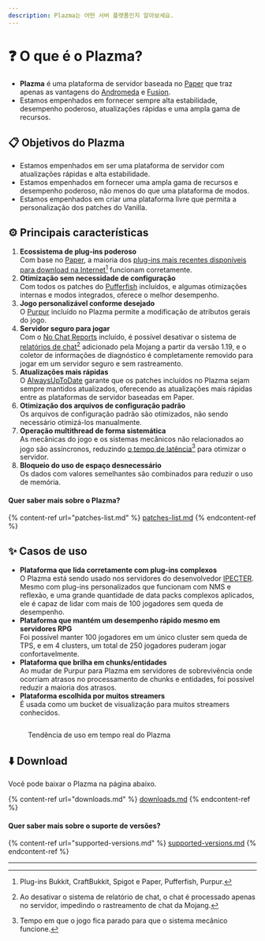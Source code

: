 ```yaml
---
description: Plazma는 어떤 서버 플랫폼인지 알아보세요.
---
```


# ❓ O que é o Plazma?

- **Plazma** é uma plataforma de servidor baseada no [Paper](https://github.com/PaperMC/Paper) que traz apenas as vantagens do [Andromeda](https://github.com/EarendelArchived/Andromeda) e [Fusion](https://github.com/RuinedTechnologyUnify/Fusion).
- Estamos empenhados em fornecer sempre alta estabilidade, desempenho poderoso, atualizações rápidas e uma ampla gama de recursos.

## 📋 Objetivos do Plazma <a href="#id-1" id="id-1"></a>

- Estamos empenhados em ser uma plataforma de servidor com atualizações rápidas e alta estabilidade.
- Estamos empenhados em fornecer uma ampla gama de recursos e desempenho poderoso, não menos do que uma plataforma de modos.
- Estamos empenhados em criar uma plataforma livre que permita a personalização dos patches do Vanilla.

## ⚙️ Principais características <a href="#id-2" id="id-2"></a>

1. **Ecossistema de plug-ins poderoso**\
   Com base no [Paper](https://github.com/PaperMC/Paper), a maioria dos [plug-ins mais recentes disponíveis para download na Internet](#user-content-fn-1)[^1] funcionam corretamente.
2. **Otimização sem necessidade de configuração**\
   Com todos os patches do [Pufferfish](https://github.com/pufferfish-gg/Pufferfish) incluídos, e algumas otimizações internas e modos integrados, oferece o melhor desempenho.
3. **Jogo personalizável conforme desejado**\
   O [Purpur](https://github.com/PurpurMC/Purpur) incluído no Plazma permite a modificação de atributos gerais do jogo.
4. **Servidor seguro para jogar**\
   Com o [No Chat Reports](https://github.com/Aizistral-Studios/No-Chat-Reports) incluído, é possível desativar o sistema de [relatórios de chat](#user-content-fn-3)[^3] adicionado pela Mojang a partir da versão 1.19, e o coletor de informações de diagnóstico é completamente removido para jogar em um servidor seguro e sem rastreamento.
5. **Atualizações mais rápidas**\
   O [AlwaysUpToDate](https://github.com/PlazmaMC/AlwaysUpToDate) garante que os patches incluídos no Plazma sejam sempre mantidos atualizados, oferecendo as atualizações mais rápidas entre as plataformas de servidor baseadas em Paper.
6. **Otimização dos arquivos de configuração padrão**\
   Os arquivos de configuração padrão são otimizados, não sendo necessário otimizá-los manualmente.
7. **Operação multithread de forma sistemática**\
   As mecânicas do jogo e os sistemas mecânicos não relacionados ao jogo são assíncronos, reduzindo [o tempo de latência](#user-content-fn-4)[^4] para otimizar o servidor.
8. **Bloqueio do uso de espaço desnecessário**\
   Os dados com valores semelhantes são combinados para reduzir o uso de memória.

#### Quer saber mais sobre o Plazma? <a href="#etc-1" id="etc-1"></a>

{% content-ref url="patches-list.md" %}
[patches-list.md](patches-list.md)
{% endcontent-ref %}

## ✨ Casos de uso <a href="#id-3" id="id-3"></a>

- **Plataforma que lida corretamente com plug-ins complexos**\
  O Plazma está sendo usado nos servidores do desenvolvedor [IPECTER](https://github.com/IPECTER). Mesmo com plug-ins personalizados que funcionam com NMS e reflexão, e uma grande quantidade de data packs complexos aplicados, ele é capaz de lidar com mais de 100 jogadores sem queda de desempenho.
- **Plataforma que mantém um desempenho rápido mesmo em servidores RPG**\
  Foi possível manter 100 jogadores em um único cluster sem queda de TPS, e em 4 clusters, um total de 250 jogadores puderam jogar confortavelmente.
- **Plataforma que brilha em chunks/entidades**\
  Ao mudar de Purpur para Plazma em servidores de sobrevivência onde ocorriam atrasos no processamento de chunks e entidades, foi possível reduzir a maioria dos atrasos.
- **Plataforma escolhida por muitos streamers**\
  É usada como um bucket de visualização para muitos streamers conhecidos.

<figure><img src="https://camo.githubusercontent.com/22acffd515755c2cee2078a7697ff35351c5ec7148eb2806deedbe63df1c4ed7/68747470733a2f2f6273746174732e6f72672f7369676e6174757265732f7365727665722d696d706c656d656e746174696f6e2f506c617a6d612e737667" alt=""><figcaption><p>Tendência de uso em tempo real do Plazma</p></figcaption></figure>

## ⬇️ Download

Você pode baixar o Plazma na página abaixo.

{% content-ref url="downloads.md" %}
[downloads.md](downloads.md)
{% endcontent-ref %}

#### Quer saber mais sobre o suporte de versões?

{% content-ref url="supported-versions.md" %}
[supported-versions.md](supported-versions.md)
{% endcontent-ref %}

***

[^1]: Plug-ins Bukkit, CraftBukkit, Spigot e Paper, Pufferfish, Purpur.

[^2]: Microsoft Corporation.

[^3]: Ao desativar o sistema de relatório de chat, o chat é processado apenas no servidor, impedindo o rastreamento de chat da Mojang.

[^4]: Tempo em que o jogo fica parado para que o sistema mecânico funcione.
